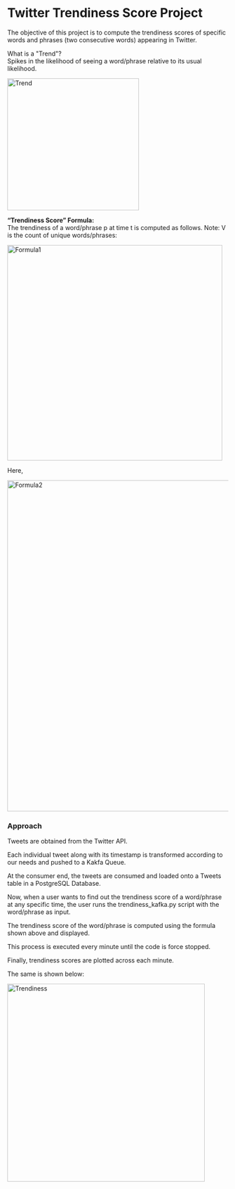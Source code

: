 # **Twitter Trendiness Score Project**

The objective of this project is to compute the trendiness scores of specific words and phrases (two consecutive words) appearing in Twitter.

What is a "Trend"?   
Spikes in the likelihood of seeing a word/phrase relative to its usual likelihood.

<img width="300" alt="Trend" src="https://user-images.githubusercontent.com/89796629/147373404-6ea2b21a-bc21-4581-9838-f25f3488b0dd.png">

**“Trendiness Score” Formula:**        
The trendiness of a word/phrase p at time t is computed as follows. Note: V is the count of unique words/phrases:

<img width="490" alt="Formula1" src="https://user-images.githubusercontent.com/89796629/147373766-06b736c0-f82e-449d-a7ce-8efd68cda181.png">

Here, 

<img width="753" alt="Formula2" src="https://user-images.githubusercontent.com/89796629/147373771-c60dd90e-6be9-4964-a653-fb1e78b181b0.png">

### Approach

Tweets are obtained from the Twitter API.  

Each individual tweet along with its timestamp is transformed according to our needs and pushed to a Kakfa Queue.  

At the consumer end, the tweets are consumed and loaded onto a Tweets table in a PostgreSQL Database.  

Now, when a user wants to find out the trendiness score of a word/phrase at any specific time, the user runs the trendiness_kafka.py script with the word/phrase as input.   

The trendiness score of the word/phrase is computed using the formula shown above and displayed.  

This process is executed every minute until the code is force stopped.    

Finally, trendiness scores are plotted across each minute.    

The same is shown below:

<img width="450" alt="Trendiness" src="https://user-images.githubusercontent.com/89796629/147373692-b2ebee08-0eec-4734-ad1a-a71d0145ad8e.png">

